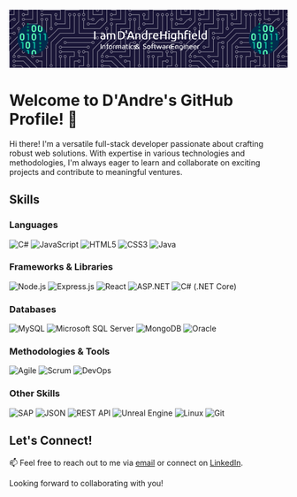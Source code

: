 [![Banner](https://github.com/Orodoborus/AboutMe/raw/main/github-header-image.png)](https://github.com/Orodoborus/AboutMe)

# Welcome to D'Andre's GitHub Profile! 👋

Hi there! I'm a versatile full-stack developer passionate about crafting robust web solutions. With expertise in various technologies and methodologies, I'm always eager to learn and collaborate on exciting projects and contribute to meaningful ventures.

## Skills

### Languages
![C#](https://img.shields.io/badge/C%23-68217A?style=for-the-badge&logo=c-sharp&logoColor=white)
![JavaScript](https://img.shields.io/badge/JavaScript-F7DF1E?style=for-the-badge&logo=javascript&logoColor=black)
![HTML5](https://img.shields.io/badge/HTML5-E34F26?style=for-the-badge&logo=html5&logoColor=white)
![CSS3](https://img.shields.io/badge/CSS3-1572B6?style=for-the-badge&logo=css3&logoColor=white)
![Java](https://img.shields.io/badge/Java-007396?style=for-the-badge&logo=java&logoColor=white)

### Frameworks & Libraries
![Node.js](https://img.shields.io/badge/Node.js-43853D?style=for-the-badge&logo=node.js&logoColor=white)
![Express.js](https://img.shields.io/badge/Express.js-000000?style=for-the-badge&logo=express&logoColor=white)
![React](https://img.shields.io/badge/React-61DAFB?style=for-the-badge&logo=react&logoColor=black)
![ASP.NET](https://img.shields.io/badge/ASP.NET-5C2D91?style=for-the-badge&logo=.net&logoColor=white)
![C# (.NET Core)](https://img.shields.io/badge/C%23%20.NET%20Core-68217A?style=for-the-badge&logo=c-sharp&logoColor=white)

### Databases
![MySQL](https://img.shields.io/badge/MySQL-4479A1?style=for-the-badge&logo=mysql&logoColor=white)
![Microsoft SQL Server](https://img.shields.io/badge/Microsoft_SQL_Server-CC2927?style=for-the-badge&logo=microsoft-sql-server&logoColor=white)
![MongoDB](https://img.shields.io/badge/MongoDB-47A248?style=for-the-badge&logo=mongodb&logoColor=white)
![Oracle](https://img.shields.io/badge/Oracle-F80000?style=for-the-badge&logo=oracle&logoColor=white)

### Methodologies & Tools
![Agile](https://img.shields.io/badge/Agile-239120?style=for-the-badge&logo=agile&logoColor=white)
![Scrum](https://img.shields.io/badge/Scrum-6DB33F?style=for-the-badge&logo=scrum&logoColor=white)
![DevOps](https://img.shields.io/badge/DevOps-3178C6?style=for-the-badge&logo=azure-devops&logoColor=white)

### Other Skills
![SAP](https://img.shields.io/badge/SAP-0FAAFF?style=for-the-badge&logo=sap&logoColor=white)
![JSON](https://img.shields.io/badge/JSON-000000?style=for-the-badge&logo=json&logoColor=white)
![REST API](https://img.shields.io/badge/REST_API-005571?style=for-the-badge&logo=rest-api&logoColor=white)
![Unreal Engine](https://img.shields.io/badge/Unreal_Engine-313131?style=for-the-badge&logo=unreal-engine&logoColor=white)
![Linux](https://img.shields.io/badge/Linux-FCC624?style=for-the-badge&logo=linux&logoColor=black)
![Git](https://img.shields.io/badge/Git-F05032?style=for-the-badge&logo=git&logoColor=white)

## Let's Connect!
📫 Feel free to reach out to me via [email](mailto:d.high@hotmail.com) or connect on [LinkedIn](https://www.linkedin.com/in/d-andre-wolbrom-highfield-2060321b7/).

Looking forward to collaborating with you!
